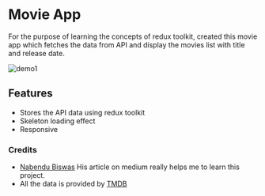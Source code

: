 # Movie App

For the purpose of learning the concepts of redux toolkit, created this movie app which fetches the data from API and display the movies list with title and release date.

![demo1](assets/demo1.png)

## Features

- Stores the API data using redux toolkit
- Skeleton loading effect
- Responsive


### Credits

- [Nabendu Biswas](https://nabendu82.medium.com/) His article on medium really helps me to learn this project.
- All the data is provided by [TMDB](https://developer.themoviedb.org/docs) 